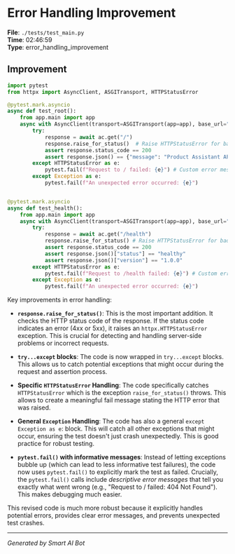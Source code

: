 # Error Handling Improvement

**File**: `./tests/test_main.py`  
**Time**: 02:46:59  
**Type**: error_handling_improvement

## Improvement

```python
import pytest
from httpx import AsyncClient, ASGITransport, HTTPStatusError

@pytest.mark.asyncio
async def test_root():
    from app.main import app
    async with AsyncClient(transport=ASGITransport(app=app), base_url="http://test") as ac:
        try:
            response = await ac.get("/")
            response.raise_for_status()  # Raise HTTPStatusError for bad responses (4xx or 5xx)
            assert response.status_code == 200
            assert response.json() == {"message": "Product Assistant API - Ready to help you find products"}
        except HTTPStatusError as e:
            pytest.fail(f"Request to / failed: {e}") # Custom error message for clarity
        except Exception as e:
            pytest.fail(f"An unexpected error occurred: {e}")


@pytest.mark.asyncio
async def test_health():
    from app.main import app
    async with AsyncClient(transport=ASGITransport(app=app), base_url="http://test") as ac:
        try:
            response = await ac.get("/health")
            response.raise_for_status() # Raise HTTPStatusError for bad responses (4xx or 5xx)
            assert response.status_code == 200
            assert response.json()["status"] == "healthy"
            assert response.json()["version"] == "1.0.0"
        except HTTPStatusError as e:
            pytest.fail(f"Request to /health failed: {e}") # Custom error message for clarity
        except Exception as e:
            pytest.fail(f"An unexpected error occurred: {e}")
```

Key improvements in error handling:

* **`response.raise_for_status()`**:  This is the most important addition. It checks the HTTP status code of the response.  If the status code indicates an error (4xx or 5xx), it raises an `httpx.HTTPStatusError` exception.  This is crucial for detecting and handling server-side problems or incorrect requests.

* **`try...except` blocks**:  The code is now wrapped in `try...except` blocks.  This allows us to catch potential exceptions that might occur during the request and assertion process.

* **Specific `HTTPStatusError` Handling**: The code specifically catches `HTTPStatusError` which is the exception `raise_for_status()` throws. This allows to create a meaningful fail message stating the HTTP error that was raised.

* **General `Exception` Handling**: The code has also a general `except Exception as e`: block. This will catch all other exceptions that might occur, ensuring the test doesn't just crash unexpectedly. This is good practice for robust testing.

* **`pytest.fail()` with informative messages**: Instead of letting exceptions bubble up (which can lead to less informative test failures), the code now uses `pytest.fail()` to explicitly mark the test as failed.  Crucially, the `pytest.fail()` calls include *descriptive error messages* that tell you exactly what went wrong (e.g., "Request to / failed: 404 Not Found").  This makes debugging much easier.

This revised code is much more robust because it explicitly handles potential errors, provides clear error messages, and prevents unexpected test crashes.

---
*Generated by Smart AI Bot*
